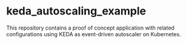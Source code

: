 # keda_autoscaling_example
This repository contains a proof of concept application with related configurations using KEDA as event-driven autoscaler on Kubernetes.
